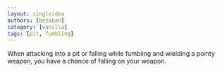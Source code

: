 ```yaml
---
layout: singleidea
authors: [bezaban]
category: [vanilla]
tags: [pit, fumbling]
---
```

When attacking into a pit or falling while fumbling and wielding a pointy weapon, you have a chance of falling on your weapon.
